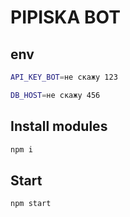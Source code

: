 # PIPISKA BOT

## env

``` bash
API_KEY_BOT=не скажу 123

DB_HOST=не скажу 456
```

## Install modules

``` bash
npm i
```

## Start

``` bash
npm start
```
